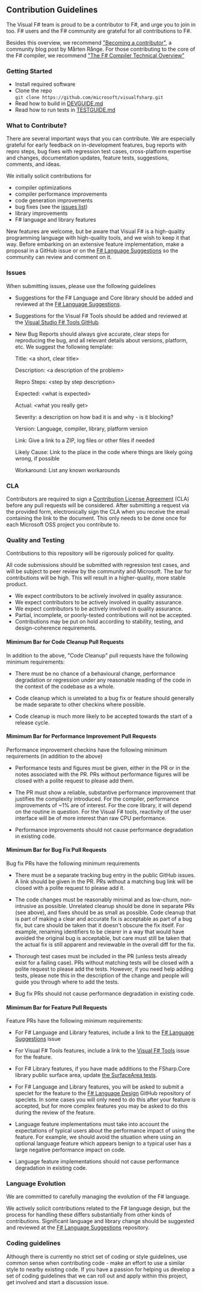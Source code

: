 ## Contribution Guidelines

The Visual F# team is proud to be a contributor to F#, and urge you to join in too. F# users and the F# community are grateful for all contributions to F#.

Besides this overview, we recommend ["Becoming a contributor"](http://mrange.wordpress.com/2014/12/11/becoming-an-fsharp-contributor/), a community blog post by Mårten Rånge. 
For those contributing to the core of the F# compiler, we recommend ["The F# Compiler Technical Overview"](http://fsharp.github.io/2015/09/29/fsharp-compiler-guide.html)

### Getting Started

- Install required software
- Clone the repo \
  `git clone https://github.com/microsoft/visualfsharp.git`
- Read how to build in [DEVGUIDE.md](DEVGUIDE.md)
- Read how to run tests in [TESTGUIDE.md](TESTGUIDE.md)

### What to Contribute?

There are several important ways that you can contribute. We are especially grateful for early feedback on in-development features, bug reports with repro steps, bug fixes with regression test cases, cross-platform expertise and changes, documentation updates, feature tests, suggestions, comments, and ideas. 

We initially solicit contributions for

- compiler optimizations
- compiler performance improvements
- code generation improvements
- bug fixes (see the [issues list](https://github.com/microsoft/visualfsharp/issues))
- library improvements
- F# language and library features

New features are welcome, but be aware that Visual F# is a high-quality programming language with high-quality tools, and we wish to keep it that way. Before embarking on an extensive feature implementation, make a proposal in a GitHub issue or on the [F# Language Suggestions](https://github.com/fsharp/fslang-suggestions) so the community can review and comment on it. 

### Issues

When submitting issues, please use the following guidelines

- Suggestions for the F# Language and Core library should be added and reviewed at the [F# Language Suggestions](https://github.com/fsharp/fslang-suggestions).

- Suggestions for the Visual F# Tools should be added and reviewed at the [Visual Studio F# Tools GitHub](https://github.com/microsoft/visualfsharp).

- New Bug Reports should always give accurate, clear steps for reproducing the bug, and all relevant details about versions, platform, etc.  We suggest the following template:

    Title: &lt;a short, clear title&gt;
    
    Description: &lt;a description of the problem&gt;
    
    Repro Steps: &lt;step by step description&gt;
    
    Expected: &lt;what is expected&gt;
    
    Actual: &lt;what you really get&gt;
    
    Severity: a description on how bad it is and why - is it blocking?
    
    Version: Language, compiler, library, platform version
    
    Link: Give a link to a ZIP, log files or other files if needed
    
    Likely Cause: Link to the place in the code where things are likely going wrong, if possible
    
    Workaround: List any known workarounds

### CLA

Contributors are required to sign a [Contribution License Agreement](https://cla.microsoft.com/) (CLA) before any pull requests will be considered. After submitting a request via the provided form, electronically sign the CLA when you receive the email containing the link to the document. This only needs to be done once for each Microsoft OSS project you contribute to.

### Quality and Testing

Contributions to this repository will be rigorously policed for quality.

All code submissions should be submitted with regression test cases, and will be subject to peer review by the community and Microsoft.  The bar for contributions will be high. This will result in a higher-quality, more stable product.

- We expect contributors to be actively involved in quality assurance.
- We expect contributors to be actively involved in quality assurance.
- We expect contributors to be actively involved in quality assurance.
- Partial, incomplete, or poorly-tested contributions will not be accepted.
- Contributions may be put on hold according to stability, testing, and design-coherence requirements.

#### Mimimum Bar for Code Cleanup Pull Requests

In addition to the above, "Code Cleanup" pull requests have the following minimum requirements:

- There must be no chance of a behavioural change, performance degradation or regression under any reasonable reading of the code in the context of the codebase as a whole.  

- Code cleanup which is unrelated to a bug fix or feature should generally be made separate to other checkins where possible. 
- Code cleanup is much more likely to be accepted towards the start of a release cycle. 

#### Mimimum Bar for Performance Improvement Pull Requests

Performance improvement checkins have the following minimum requirements (in addition to the above)

- Performance tests and figures must be given, either in the PR or in the notes associated with the PR.  PRs without performance figures will be closed with a polite request to please add them.

- The PR must show a reliable, substantive performance improvement that justifies the complexity introduced.  For the compiler, performance improvements of ~1% are of interest.  For the core library, it will depend on the routine in question. For the Visual F# tools, reactivity of the user interface will be of more interest than raw CPU performance.

- Performance improvements should not cause performance degradation in existing code.

#### Mimimum Bar for Bug Fix Pull Requests

Bug fix PRs have the following minimum requirements

- There must be a separate tracking bug entry in the public GitHub issues. A link should be given in the PR. PRs without a matching bug link will be closed with a polite request to please add it.

- The code changes must be reasonably minimal and as low-churn, non-intrusive as possible. Unrelated cleanup should be done in separate PRs (see above), and fixes should be as small as possible. Code cleanup that is part of making a clear and accurate fix is acceptable as part of a bug fix, but care should be taken that it doesn't obscure the fix itself. For example, renaming identifiers to be clearer in a way that would have avoided the original bug is acceptable, but care must still be taken that the actual fix is still apparent and reviewable in the overall diff for the fix.

- Thorough test cases must be included in the PR (unless tests already exist for a failing case). PRs without matching tests will be closed with a polite request to please add the tests.  However, if you need help adding tests, please note this in the description of the change and people will guide you through where to add the tests.

- Bug fix PRs should not cause performance degradation in existing code.

#### Mimimum Bar for Feature Pull Requests

Feature PRs have the following minimum requirements:

- For F# Language and Library features, include a link to the [F# Language Suggestions](https://github.com/fsharp/fslang-suggestions) issue

- For Visual F# Tools features, include a link to the [Visual F# Tools](https://github.com/microsoft/visualfsharp) issue for the feature.

- For F# Library features, if you have made additions to the FSharp.Core library public surface area, update [the SurfaceArea tests](https://github.com/Microsoft/visualfsharp/tree/fsharp4/tests/FSharp.Core.UnitTests).

- For F# Language and Library features, you will be asked to submit a speclet for the feature to the [F# Language Design](https://github.com/fsharp/fslang-design) GitHub repository of speclets.  In some cases you will only need to do this after your feature is accepted, but for more complex features you may be asked to do this during the review of the feature.  

- Language feature implementations must take into account the expectations of typical users about the performance 
  impact of using the feature.  For example, we should avoid the situation where using an optional language feature 
  which appears benign to a typical user has a large negative performance impact on code.

- Language feature implementations should not cause performance degradation in existing code.

### Language Evolution

We are committed to carefully managing the evolution of the F# language.

We actively solicit contributions related to the F# language design, but the process for handling these differs substantially from other kinds of contributions. Significant language and library change should be suggested and reviewed at the [F# Language Suggestions](https://github.com/fsharp/fslang-suggestions) repository.

### Coding guidelines

Although there is currently no strict set of coding or style guidelines, use common sense when contributing code - make an effort to use a similar style to nearby existing code. If you have a passion for helping us develop a set of coding guidelines that we can roll out and apply within this project, get involved and start a discussion issue.
